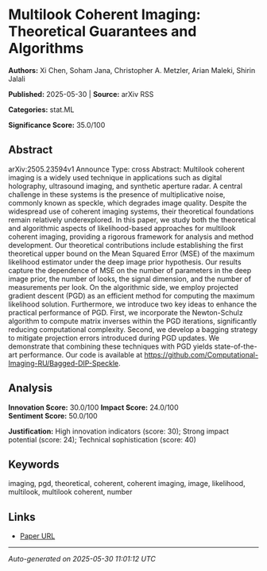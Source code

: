 # Multilook Coherent Imaging: Theoretical Guarantees and Algorithms

**Authors:** Xi Chen, Soham Jana, Christopher A. Metzler, Arian Maleki, Shirin Jalali

**Published:** 2025-05-30 | **Source:** arXiv RSS

**Categories:** stat.ML

**Significance Score:** 35.0/100

## Abstract

arXiv:2505.23594v1 Announce Type: cross 
Abstract: Multilook coherent imaging is a widely used technique in applications such as digital holography, ultrasound imaging, and synthetic aperture radar. A central challenge in these systems is the presence of multiplicative noise, commonly known as speckle, which degrades image quality. Despite the widespread use of coherent imaging systems, their theoretical foundations remain relatively underexplored. In this paper, we study both the theoretical and algorithmic aspects of likelihood-based approaches for multilook coherent imaging, providing a rigorous framework for analysis and method development. Our theoretical contributions include establishing the first theoretical upper bound on the Mean Squared Error (MSE) of the maximum likelihood estimator under the deep image prior hypothesis. Our results capture the dependence of MSE on the number of parameters in the deep image prior, the number of looks, the signal dimension, and the number of measurements per look. On the algorithmic side, we employ projected gradient descent (PGD) as an efficient method for computing the maximum likelihood solution. Furthermore, we introduce two key ideas to enhance the practical performance of PGD. First, we incorporate the Newton-Schulz algorithm to compute matrix inverses within the PGD iterations, significantly reducing computational complexity. Second, we develop a bagging strategy to mitigate projection errors introduced during PGD updates. We demonstrate that combining these techniques with PGD yields state-of-the-art performance. Our code is available at https://github.com/Computational-Imaging-RU/Bagged-DIP-Speckle.

## Analysis

**Innovation Score:** 30.0/100
**Impact Score:** 24.0/100  
**Sentiment Score:** 50.0/100

**Justification:** High innovation indicators (score: 30); Strong impact potential (score: 24); Technical sophistication (score: 40)

## Keywords

imaging, pgd, theoretical, coherent, coherent imaging, image, likelihood, multilook, multilook coherent, number

## Links

- [Paper URL](https://arxiv.org/abs/2505.23594)

---
*Auto-generated on 2025-05-30 11:01:12 UTC*
